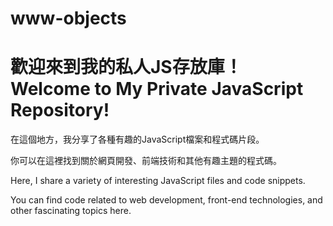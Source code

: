 # www-objects


   <h1>歡迎來到我的私人JS存放庫！ <br>
   Welcome to My Private JavaScript Repository!</h1>


<p>
    在這個地方，我分享了各種有趣的JavaScript檔案和程式碼片段。</p>
<p>    你可以在這裡找到關於網頁開發、前端技術和其他有趣主題的程式碼。</p>



<p> Here, I share a variety of interesting JavaScript files and code snippets. </p>
 <p> You can find code related to web development, front-end technologies, and other fascinating topics here.</p>

